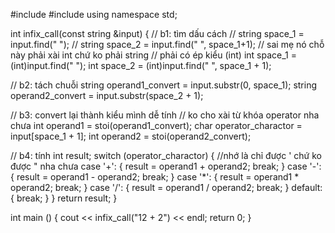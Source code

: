 #include <iostream>
#include <string>
using namespace std;

int infix_call(const string &input)
{
  // b1: tìm dấu cách
  // string space_1 = input.find(" ");
  // string space_2 = input.find(" ", space_1+1);
  // sai mẹ nó chỗ này phải xài int chứ ko phải string
  // phải có ép kiểu (int)
  int space_1 = (int)input.find(" ");
  int space_2 = (int)input.find(" ", space_1 + 1);

  // b2: tách chuỗi
  string operand1_convert = input.substr(0, space_1);
  string operand2_convert = input.substr(space_2 + 1);

  // b3: convert lại thành kiểu mình dễ tính
  // ko cho xài từ khóa operator nha chưa
  int operand1 = stoi(operand1_convert);
  char operator_charactor = input[space_1 + 1];
  int operand2 = stoi(operand2_convert);

  // b4: tính
  int result;
  switch (operator_charactor)
  {
    //nhớ là chỉ được ' chứ ko được " nha chưa
  case '+':
  {
    result = operand1 + operand2;
    break;
  }
  case '-':
  {
    result = operand1 - operand2;
    break;
  }
  case '*':
  {
    result = operand1 * operand2;
    break;
  }
  case '/':
  {
    result = operand1 / operand2;
    break;
  }
  default:
  {
    break;
  }
  }
  return result;
}

int main () {
  cout << infix_call("12 + 2") << endl;
  return 0;
}